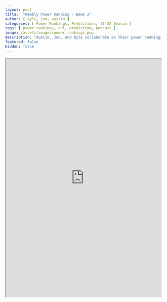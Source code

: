```yaml
---
layout: post
title:  "Weekly Power Ranking - Week 2"
author: [ kyle, jon, austin ]
categories: [ Power Rankings, Predictions, 21-22 Season ]
tags: [ power rankings, nhl, prediction, podcast ]
image: /assets/images/power_rankings.png
description: "Austin, Jon, and Kyle collaborate on their power rankings for week 2 of the NHL 2021 season."
featured: false
hidden: false
---
```


<iframe src="https://docs.google.com/spreadsheets/d/e/2PACX-1vRrMrl9eGVMk7cChCxhjpE7SspLnmTv9HEW69JC7S_IHUbSaJb5RR2UlfqOAVsbcGZUnpHKtp085HGw/pubhtml?widget=true&amp;headers=false"  width="100%" height="770"></iframe>
